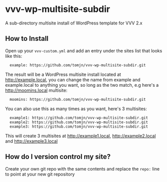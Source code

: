 # vvv-wp-multisite-subdir
A sub-directory multisite install of WordPress template for VVV 2.x

## How to Install

Open up your `vvv-custom.yml` and add an entry under the sites list that looks like this:

```
  example: https://github.com/tomjn/vvv-wp-multisite-subdir.git
```

The result will be a WordPress multisite install located at http://example.local, you can change the name from example and example.local to anything you want, so long as the two match, e.g here's a http://moomins.local multisite:

```
  moomins: https://github.com/tomjn/vvv-wp-multisite-subdir.git
```

You can also use this as many times as you want, here's 3 multisites:

```
  example1: https://github.com/tomjn/vvv-wp-multisite-subdir.git
  example2: https://github.com/tomjn/vvv-wp-multisite-subdir.git
  example3: https://github.com/tomjn/vvv-wp-multisite-subdir.git
```

This will create 3 multisites at http://example1.local, http://example2.local and http://example3.local

## How do I version control my site?

Create your own git repo with the same contents and replace the `repo:` line to point at your new git repository

